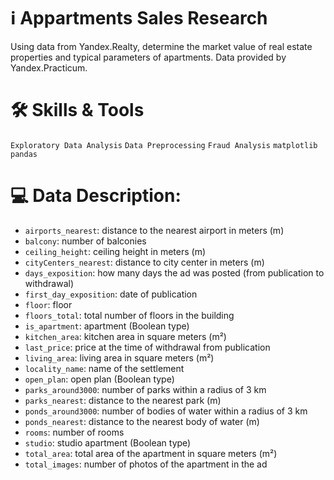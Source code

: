 # ℹ Appartments Sales Research

Using data from Yandex.Realty, determine the market value of real estate properties and typical parameters of apartments.
Data provided by Yandex.Practicum.

# 🛠 Skills & Tools

`Exploratory Data Analysis`
`Data Preprocessing`
`Fraud Analysis`
`matplotlib` `pandas`

# 💻 Data Description:

-   `airports_nearest`: distance to the nearest airport in meters (m)
-   `balcony`: number of balconies
-   `ceiling_height`: ceiling height in meters (m)
-   `cityCenters_nearest`: distance to city center in meters (m)
-   `days_exposition`: how many days the ad was posted (from publication to withdrawal)
-   `first_day_exposition`: date of publication
-   `floor`: floor
-   `floors_total`: total number of floors in the building
-   `is_apartment`: apartment (Boolean type)
-   `kitchen_area`: kitchen area in square meters (m²)
-   `last_price`: price at the time of withdrawal from publication
-   `living_area`: living area in square meters (m²)
-   `locality_name`: name of the settlement
-   `open_plan`: open plan (Boolean type)
-   `parks_around3000`: number of parks within a radius of 3 km
-   `parks_nearest`: distance to the nearest park (m)
-   `ponds_around3000`: number of bodies of water within a radius of 3 km
-   `ponds_nearest`: distance to the nearest body of water (m)
-   `rooms`: number of rooms
-   `studio`: studio apartment (Boolean type)
-   `total_area`: total area of the apartment in square meters (m²)
-   `total_images`: number of photos of the apartment in the ad

